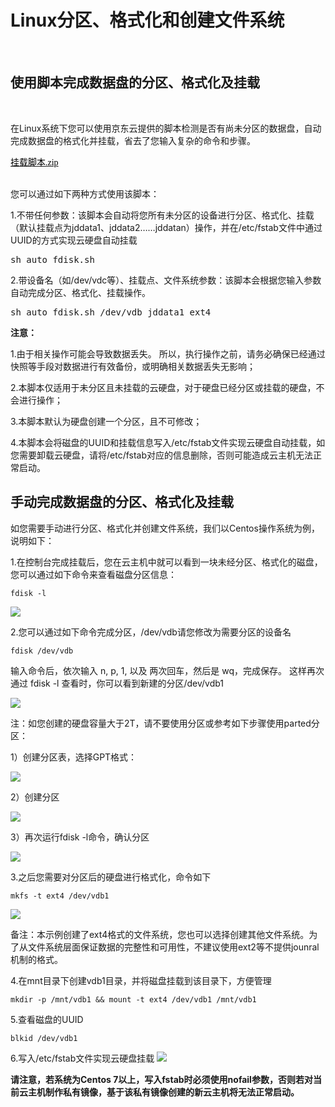 # Linux分区、格式化和创建文件系统

<br>

##  使用脚本完成数据盘的分区、格式化及挂载
<br>

在Linux系统下您可以使用京东云提供的脚本检测是否有尚未分区的数据盘，自动完成数据盘的格式化并挂载，省去了您输入复杂的命令和步骤。

<p><a title="挂载脚本.zip" href="https://docs-downloads.oss.cn-north-1.jcloudcs.com/cms_6bbc4a45-02ce-460d-9696-c31f3fa18c6f20170728174252%2520%25283%2529.zip" target="_self"><span style="color: rgb(0, 0, 0); font-family: 微软雅黑, &quot;Microsoft YaHei&quot;; font-size: 14px;">挂载脚本.zip</span></a>
</p>
<br>
您可以通过如下两种方式使用该脚本：

1.不带任何参数：该脚本会自动将您所有未分区的设备进行分区、格式化、挂载（默认挂载点为jddata1、jddata2……jddatan）操作，并在/etc/fstab文件中通过UUID的方式实现云硬盘自动挂载

</p>
<pre class="brush:as3;toolbar:false;">
sh auto_fdisk.sh</pre>
<p>

2.带设备名（如/dev/vdc等）、挂载点、文件系统参数：该脚本会根据您输入参数自动完成分区、格式化、挂载操作。

</p>
<pre class="brush:as3;toolbar:false;">
sh auto_fdisk.sh /dev/vdb jddata1 ext4</pre>
<p>

**注意：**

1.由于相关操作可能会导致数据丢失。 所以，执行操作之前，请务必确保已经通过快照等手段对数据进行有效备份，或明确相关数据丢失无影响；

2.本脚本仅适用于未分区且未挂载的云硬盘，对于硬盘已经分区或挂载的硬盘，不会进行操作；

3.本脚本默认为硬盘创建一个分区，且不可修改；

4.本脚本会将磁盘的UUID和挂载信息写入/etc/fstab文件实现云硬盘自动挂载，如您需要卸载云硬盘，请将/etc/fstab对应的信息删除，否则可能造成云主机无法正常启动。


## 手动完成数据盘的分区、格式化及挂载

如您需要手动进行分区、格式化并创建文件系统，我们以Centos操作系统为例，说明如下：

1.在控制台完成挂载后，您在云主机中就可以看到一块未经分区、格式化的磁盘，您可以通过如下命令来查看磁盘分区信息：

```
fdisk -l
```

![](https://github.com/jdcloudcom/cn/blob/edit/image/Elastic-Compute/CloudDisk/cloud-disk/parted-format/parted_001.png)

2.您可以通过如下命令完成分区，/dev/vdb请您修改为需要分区的设备名

```
fdisk /dev/vdb

```

输入命令后，依次输入 n, p, 1, 以及 两次回车，然后是 wq，完成保存。 这样再次通过 fdisk -l 查看时，你可以看到新建的分区/dev/vdb1


![](https://github.com/jdcloudcom/cn/blob/edit/image/Elastic-Compute/CloudDisk/cloud-disk/parted-format/parted_002.png)

注：如您创建的硬盘容量大于2T，请不要使用分区或参考如下步骤使用parted分区：

1）创建分区表，选择GPT格式：

![](https://github.com/jdcloudcom/cn/blob/edit/image/Elastic-Compute/CloudDisk/cloud-disk/parted-format/parted_003.png)

2）创建分区

![](https://github.com/jdcloudcom/cn/blob/edit/image/Elastic-Compute/CloudDisk/cloud-disk/parted-format/parted_004.jpg)

3）再次运行fdisk -l命令，确认分区

![](https://github.com/jdcloudcom/cn/blob/edit/image/Elastic-Compute/CloudDisk/cloud-disk/parted-format/parted_005.jpg)

3.之后您需要对分区后的硬盘进行格式化，命令如下

```
mkfs -t ext4 /dev/vdb1
```



![](https://github.com/jdcloudcom/cn/blob/edit/image/Elastic-Compute/CloudDisk/cloud-disk/parted-format/parted_006.png)


备注：本示例创建了ext4格式的文件系统，您也可以选择创建其他文件系统。为了从文件系统层面保证数据的完整性和可用性，不建议使用ext2等不提供jounral机制的格式。

4.在mnt目录下创建vdb1目录，并将磁盘挂载到该目录下，方便管理


```
mkdir -p /mnt/vdb1 && mount -t ext4 /dev/vdb1 /mnt/vdb1
```

5.查看磁盘的UUID

```
blkid /dev/vdb1
```
6.写入/etc/fstab文件实现云硬盘挂载
![](https://github.com/jdcloudcom/cn/blob/edit/image/Elastic-Compute/CloudDisk/cloud-disk/parted-format/parted_007.png)


**请注意，若系统为Centos 7以上，写入fstab时必须使用nofail参数，否则若对当前云主机制作私有镜像，基于该私有镜像创建的新云主机将无法正常启动。**

